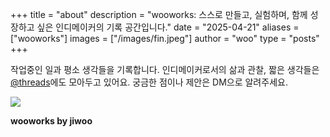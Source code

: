 +++
title = "about"
description = "wooworks: 스스로 만들고, 실험하며, 함께 성장하고 싶은 인디메이커의 기록 공간입니다."
date = "2025-04-21"
aliases = ["wooworks"]
images = ["/images/fin.jpeg"]
author = "woo"
type = "posts"
+++

작업중인 일과 평소 생각들을 기록합니다.
인디메이커로서의 삶과 관찰, 짧은 생각들은 [@threads](https://www.threads.net/@byjiwoo__)에도 모아두고 있어요. 궁금한 점이나 제안은 DM으로 알려주세요.

![](/images/fin.jpeg)

**wooworks by jiwoo**
